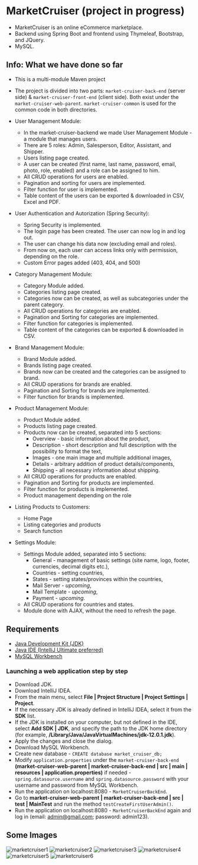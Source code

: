 # MarketCruiser (project in progress)

* MarketCruiser is an online eCommerce marketplace.
* Backend using Spring Boot and frontend using Thymeleaf, Bootstrap, and JQuery.
* MySQL.

## Info: What we have done so far

* This is a multi-module Maven project
* The project is divided into two parts: `market-cruiser-back-end` (server side) & `market-cruiser-front-end` (client side). Both exist under the `market-cruiser-web-parent`. `market-cruiser-common` is used for the common code in both directories.

* User Management Module:
  - In the market-cruiser-backend we made User Management Module - a module that manages users.
  - There are 5 roles: Admin, Salesperson, Editor, Assistant, and Shipper.
  - Users listing page created.
  - A user can be created (first name, last name, password, email, photo, role, enabled) and a role can be assigned to him.
  - All CRUD operations for users are enabled.
  - Pagination and sorting for users are implemented.
  - Filter function for user is implemented.
  - Table content of the users can be exported & downloaded in CSV, Excel and PDF.

* User Authentication and Autorization (Spring Security):
  - Spring Security is implemented.
  - The login page has been created. The user can now log in and log out.
  - The user can change his data now (excluding email and roles).
  - From now on, each user can access links only with permission, depending on the role.
  - Custom Error pages added (403, 404, and 500)

* Category Management Module:
  - Category Module added. 
  - Categories listing page created.
  - Categories now can be created, as well as subcategories under the parent category.
  - All CRUD operations for categories are enabled.
  - Pagination and Sorting for categories are implemented.
  - Filter function for categories is implemented.
  - Table content of the categories can be exported & downloaded in CSV.

* Brand Management Module:
  - Brand Module added.
  - Brands listing page created.
  - Brands now can be created and the categories can be assigned to brand.
  - All CRUD operations for brands are enabled.
  - Pagination and Sorting for brands are implemented.
  - Filter function for brands is implemented.

* Product Management Module:
  - Product Module added.
  - Products listing page created.
  - Products now can be created, separated into 5 sections:
    - Overview - basic information about the product,
    - Description - short description and full description with the possibility to format the text,
    - Images - one main image and multiple additional images,
    - Details - arbitrary addition of product details/components,
    - Shipping - all necessary information about shipping.
  - All CRUD operations for products are enabled.
  - Pagination and Sorting for products are implemented.
  - Filter function for products is implemented.
  - Product management depending on the role

* Listing Products to Customers:
  - Home Page
  - Listing categories and products
  - Search function

* Settings Module:
  - Settings Module added, separated into 5 sections:
    - General - management of basic settings (site name, logo, footer, currencies, decimal digits etc.),
    - Countries - setting countries,
    - States - setting states/provinces within the countries,
    - Mail Server - *upcoming*,
    - Mail Template - *upcoming*,
    - Payment - *upcoming*.
  - All CRUD operations for countries and states.
  - Module done with AJAX, without the need to refresh the page.

## Requirements

* [Java Development Kit (JDK)](https://www.oracle.com/java/technologies/downloads/)
* [Java IDE (IntelliJ Ultimate preferred)](https://www.jetbrains.com/idea/download/#section=windows)
* [MySQL Workbench](https://dev.mysql.com/downloads/workbench/)

### Launching a web application step by step

* Download JDK.
* Download IntelliJ IDEA.
* From the main menu, select **File | Project Structure | Project Settings | Project**.
* If the necessary JDK is already defined in IntelliJ IDEA, select it from the **SDK** list.
* If the JDK is installed on your computer, but not defined in the IDE, select **Add SDK | JDK**, and specify the path to the JDK home directory (for example,  **/Library/Java/JavaVirtualMachines/jdk-12.0.1.jdk**).
* Apply the changes and close the dialog.
* Download MySQL Workbench.
* Create new database - `CREATE database market_cruiser_db;`
* Modify `application.properties` under the `market-cruiser-back-end` **(market-cruiser-web-parent | market-cruiser-back-end | src | main | resources | application.properties)** if needed - `spring.datasource.username` and `spring.datasource.password` with your username and password from MySQL Workbench.
* Run the application on localhost:8080 - `MarketCruiserBackEnd`.
* Go to **market-cruiser-web-parent | market-cruiser-back-end | src | test | MainTest** and run the method `testCreateFirstUserAdmin()`.
* Run the application on localhost:8080 - `MarketCruiserBackEnd` again and log in (email: admin@gmail.com; password: admin123).

## Some Images

![marketcruiser1](https://user-images.githubusercontent.com/109813536/213311356-f289c9d4-aced-4b95-9a2d-1d5b7c3bdb13.png)
![marketcruiser2](https://user-images.githubusercontent.com/109813536/213311432-5b810dff-041e-4de1-a213-7e8cab577566.png)
![marketcruiser3](https://user-images.githubusercontent.com/109813536/213311445-ae4a8627-88d2-47e6-b638-c5996b850600.png)
![marketcruiser4](https://user-images.githubusercontent.com/109813536/213311450-fa557e20-604b-40ac-9fd1-f36cbe537c69.png)
![marketcruiser5](https://user-images.githubusercontent.com/109813536/213311456-f522fc1f-6047-423c-9fb1-1e2b3f946e40.png)
![marketcruiser6](https://user-images.githubusercontent.com/109813536/213311469-e938c0a6-68d2-41a9-8a22-b774ae7a80d6.png)
